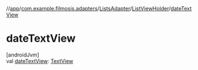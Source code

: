 //[app](../../../../index.md)/[com.example.filmosis.adapters](../../index.md)/[ListsAdapter](../index.md)/[ListViewHolder](index.md)/[dateTextView](date-text-view.md)

# dateTextView

[androidJvm]\
val [dateTextView](date-text-view.md): [TextView](https://developer.android.com/reference/kotlin/android/widget/TextView.html)

